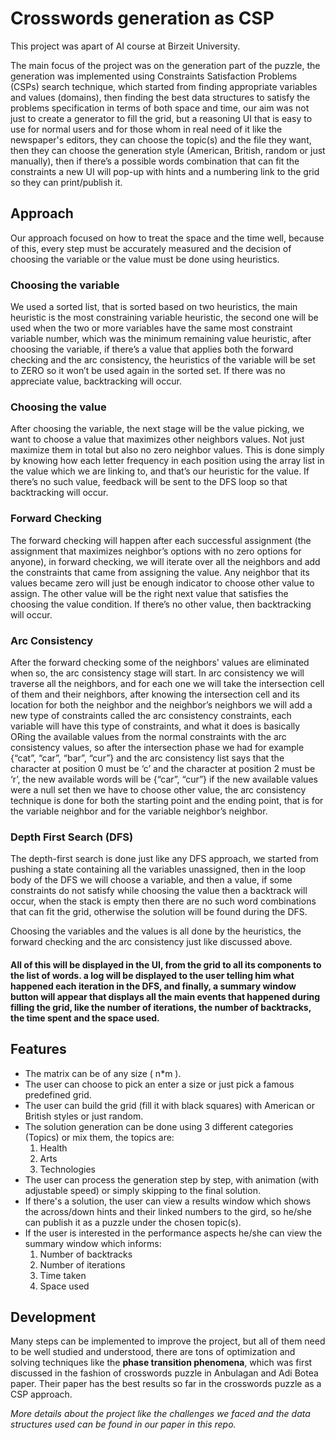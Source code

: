 



# Crosswords generation as CSP
This project was apart of AI course at Birzeit University. 

The main focus of the project was on the generation part of the puzzle, the generation was implemented using Constraints Satisfaction Problems (CSPs) search technique, which started from finding appropriate variables and values (domains), then finding the best data structures to satisfy the problems specification in terms of both space and time, our aim was not just to create a generator to fill the grid, but a reasoning UI that is easy to use for normal users and for those whom in real need of it like the newspaper's editors, they can choose the topic(s) and the file they want, then they can choose the generation style (American, British, random or just manually), then if there’s a possible words combination that can fit the constraints a new UI will pop-up with hints and a numbering link to the grid so they can print/publish it.

## Approach
Our approach focused on how to treat the space and the time well, because of this, every step must be accurately measured and the decision of choosing the variable or the value must be done using heuristics. 
### Choosing the variable
 We used a sorted list, that is sorted based on two heuristics, the main heuristic is the most constraining variable heuristic, the second one will be used when the two or more variables have the same most constraint variable number, which was the minimum remaining value heuristic, after choosing the variable, if there’s a value that applies both the forward checking and the arc consistency, the heuristics of the variable will be set to ZERO so it won’t be used again in the sorted set. If there was no appreciate value, backtracking will occur. 
 ### Choosing the value 
 After choosing the variable, the next stage will be the value picking, we want to choose a value that maximizes other neighbors values. Not just maximize them in total but also no zero neighbor values. This is done simply by knowing how each letter frequency in each position using the array list in the value which we are linking to, and that’s our heuristic for the value. If there’s no such value, feedback will be sent to the DFS loop so that backtracking will occur. 
 ### Forward Checking 
 The forward checking will happen after each successful assignment (the assignment that maximizes neighbor’s options with no zero options for anyone), in forward checking, we will iterate over all the neighbors and add the constraints that came from assigning the value. Any neighbor that its values became zero will just be enough indicator to choose other value to assign. The other value will be the right next value that satisfies the choosing the value condition. If there’s no other value, then backtracking will occur. 
 ### Arc Consistency 
 After the forward checking some of the neighbors' values are eliminated when so, the arc consistency stage will start. In arc consistency we will traverse all the neighbors, and for each one we will take the intersection cell of them and their neighbors, after knowing the intersection cell and its location for both the neighbor and the neighbor’s neighbors we will add a new type of constraints called the arc consistency constraints, each variable will have this type of constraints, and what it does is basically ORing the available values from the normal constraints with the arc consistency values, so after the intersection phase we had for example {“cat”, “car”, “bar”, “cur”} and the arc consistency list says that the character at position 0 must be ‘c’ and the character at position 2 must be ‘r’, the new available words will be {“car”, “cur”} if the new available values were a null set then we have to choose other value, the arc consistency technique is done for both the starting point and the ending point, that is for the variable neighbor and for the variable neighbor’s neighbor.
 ### Depth First Search (DFS) 
 The depth-first search is done just like any DFS approach, we started from pushing a state containing all the variables unassigned, then in the loop body of the DFS we will choose a variable, and then a value, if some constraints do not satisfy while choosing the value then a backtrack will occur, when the stack is empty then there are no such word combinations that can fit the grid, otherwise the solution will be found during the DFS. 

Choosing the variables and the values is all done by the heuristics, the forward checking and the arc consistency just like discussed above. 

#### All of this will be displayed in the UI, from the grid to all its components to the list of words. a log will be displayed to the user telling him what happened each iteration in the DFS, and finally, a summary window button will appear that displays all the main events that happened during filling the grid, like the number of iterations, the number of backtracks, the time spent and the space used.

## Features
 - The matrix can be of any size ( n*m ).
 - The user can choose to pick an enter a size or just pick a famous predefined grid.
 - The user can build the grid  (fill it with black squares) with American or British styles or just random. 
 - The solution generation can be done using 3 different categories (Topics) or mix them, the topics are:
     1. Health
     2. Arts
     3. Technologies 
 - The user can process the generation step by step, with animation (with adjustable speed) or simply skipping to the final solution.
 - If there's a solution, the user can view a results window which shows the across/down hints and their linked numbers to the gird, so he/she can publish it as a puzzle under the chosen topic(s).
 - If the user is interested in the performance aspects he/she can view the summary window which informs:
     1. Number of backtracks
     2. Number of iterations
     3. Time taken
     4. Space used
 
## Development
Many steps can be implemented to improve the project, but all of them need to be well studied and understood, there are tons of optimization and solving techniques like the **phase transition phenomena**, which was first discussed in the fashion of crosswords puzzle in Anbulagan and Adi Botea paper. Their paper has the best results so far in the crosswords puzzle as a CSP approach.


*More details about the project like the challenges we faced and the data structures used can be found in our paper in this repo.*
